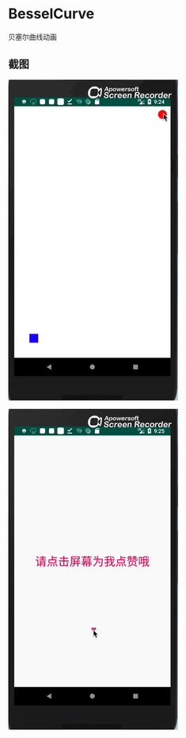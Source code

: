 # BesselCurve
贝塞尔曲线动画

## 截图
![images](https://github.com/Wiser-Wong/BesselCurve/blob/master/images/record1.gif)

![images](https://github.com/Wiser-Wong/BesselCurve/blob/master/images/record2.gif)

